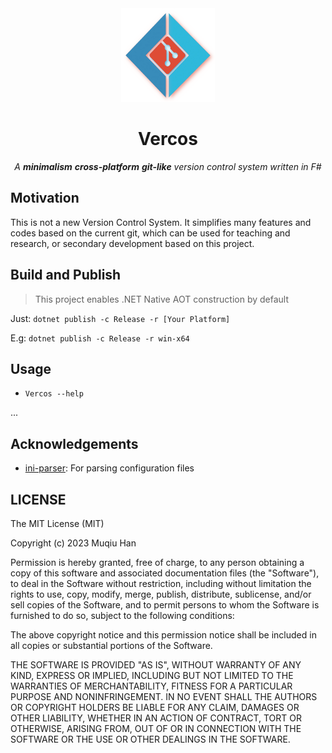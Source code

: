 <div align="center">

<img src=".github/logo.png" height="150px" width="150px">

# Vercos

*A __minimalism__ __cross-platform__ __git-like__ version control system written in F#*

</div>

## Motivation
This is not a new Version Control System. 
It simplifies many features and codes based on the current git,
which can be used for teaching and research, 
or secondary development based on this project.

## Build and Publish
> This project enables .NET Native AOT construction by default

Just: `dotnet publish -c Release -r [Your Platform]`

E.g: `dotnet publish -c Release -r win-x64`

## Usage
- ```Vercos --help```

...

## Acknowledgements
- [ini-parser](https://github.com/rickyah/ini-parser): For parsing configuration files

## LICENSE
The MIT License (MIT)

Copyright (c) 2023 Muqiu Han

Permission is hereby granted, free of charge, to any person obtaining a copy of
this software and associated documentation files (the "Software"), to deal in
the Software without restriction, including without limitation the rights to
use, copy, modify, merge, publish, distribute, sublicense, and/or sell copies of
the Software, and to permit persons to whom the Software is furnished to do so,
subject to the following conditions:

The above copyright notice and this permission notice shall be included in all
copies or substantial portions of the Software.

THE SOFTWARE IS PROVIDED "AS IS", WITHOUT WARRANTY OF ANY KIND, EXPRESS OR
IMPLIED, INCLUDING BUT NOT LIMITED TO THE WARRANTIES OF MERCHANTABILITY, FITNESS
FOR A PARTICULAR PURPOSE AND NONINFRINGEMENT. IN NO EVENT SHALL THE AUTHORS OR
COPYRIGHT HOLDERS BE LIABLE FOR ANY CLAIM, DAMAGES OR OTHER LIABILITY, WHETHER
IN AN ACTION OF CONTRACT, TORT OR OTHERWISE, ARISING FROM, OUT OF OR IN
CONNECTION WITH THE SOFTWARE OR THE USE OR OTHER DEALINGS IN THE SOFTWARE.